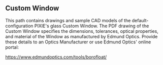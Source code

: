 ## Custom Window
This path contains drawings and sample CAD models of the default-configuration PIXIE's glass Custom Window. The PDF drawing of the Custom Window specifies the dimensions, tolerances, optical properties, and material of the Window as manufactured by Edmund Optics. Provide these details to an Optics Manufacturer or use Edmund Optics' online portal: 

https://www.edmundoptics.com/tools/borofloat/
